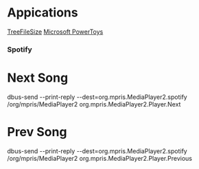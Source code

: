 # Appications

[TreeFileSize](https://www.jam-software.com/treesize_free)
[Microsoft PowerToys](https://docs.microsoft.com/en-us/windows/powertoys/)

### Spotify

# Next Song
dbus-send --print-reply --dest=org.mpris.MediaPlayer2.spotify /org/mpris/MediaPlayer2 org.mpris.MediaPlayer2.Player.Next

# Prev Song
dbus-send --print-reply --dest=org.mpris.MediaPlayer2.spotify /org/mpris/MediaPlayer2 org.mpris.MediaPlayer2.Player.Previous